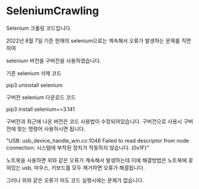 # SeleniumCrawling

Selenium 크롤링 코드입니다.

2022년 8월 7일 기준 현재의 selenium으로는 계속해서 오류가 발생하는 문제를 직면하여 

selenium 버전을 구버전을 사용하였습니다.

기존 selenium 삭제 코드

pip3 uninstall selenium

구버전 selenium 다운로드 코드

pip3 install selenium==3.141

구버전과 최근에 나온 버전은 코드 사용법이 수정되어있습니다. 구버전으로 사용시 구버전에 맞는 명령어 사용하시면 됩니다.

"USB: usb_device_handle_win.cc:1048 Failed to read descriptor from node connection: 시스템에 부착된 장치가 작동하지 않습니다. (0x1F)" 

노트북을 사용하면 위와 같은 오류가 계속해서 발생하는데 이에 해결방법은 노트북에 꽂혀있는 usb, 마우스, 키보드를 모두 제거하면 오류가 해결됩니다.

그러나 위와 같은 오류가 떠도 코드 실행시에는 문제가 없습니다.
